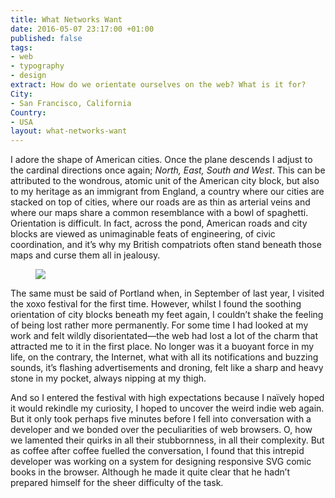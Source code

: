 ```yaml
---
title: What Networks Want
date: 2016-05-07 23:17:00 +01:00
published: false
tags:
- web
- typography
- design
extract: How do we orientate ourselves on the web? What is it for?
City:
- San Francisco, California
Country:
- USA
layout: what-networks-want
---
```


<span class="caps">I adore the shape of American cities.</span> Once the plane descends I adjust to the cardinal directions once again; *North, East, South and West*. This can be attributed to the wondrous, atomic unit of the American city block, but also to my heritage as an immigrant from England, a country where our cities are stacked on top of cities, where our roads are as thin as arterial veins and where our maps share a common resemblance with a bowl of spaghetti. Orientation is difficult. In fact, across the pond, American roads and city blocks are viewed as unimaginable feats of engineering, of civic coordination, and it’s why my British compatriots often stand beneath those maps and curse them all in jealousy.

<figure class="cell-t20">
    <img class="river__image" src="https://dl.dropboxusercontent.com/u/7963775/portland.jpg">
</figure>

The same must be said of Portland when, in September of last year, I visited the xoxo festival for the first time. However, whilst I found the soothing orientation of city blocks beneath my feet again, I couldn’t shake the feeling of being lost rather more permanently. For some time I had looked at my work and felt wildly disorientated—the web had lost a lot of the charm that attracted me to it in the first place. No longer was it a buoyant force in my life, on the contrary, the Internet, what with all its notifications and buzzing sounds, it’s flashing advertisements and droning, felt like a sharp and heavy stone in my pocket, always nipping at my thigh.

And so I entered the festival with high expectations because I naïvely hoped it would rekindle my curiosity, I hoped to uncover the weird indie web again. But it only took perhaps five minutes before I fell into conversation with a developer and we bonded over the peculiarities of web browsers. O, how we lamented their quirks in all their stubbornness, in all their complexity. But as coffee after coffee fuelled the conversation, I found that this intrepid developer was working on a system for designing responsive SVG comic books in the browser. Although he made it quite clear that he hadn’t prepared himself for the sheer difficulty of the task. 


